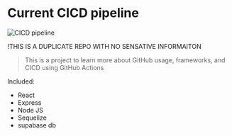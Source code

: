 
# Current CICD pipeline

![CICD pipeline](https://github.com/user-attachments/assets/c0c9e918-dcf4-4239-a059-c4f0421d883d)

!THIS IS A DUPLICATE REPO WITH NO SENSATIVE INFORMAITON
> This is a project to learn more about GitHub usage, frameworks, and CICD using GitHub Actions

Included:
- React
- Express
- Node JS
- Sequelize 
- supabase db
 
